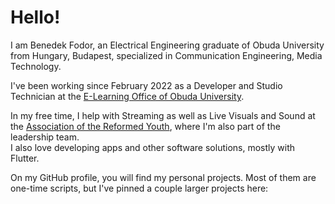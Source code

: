 # Hello!

I am Benedek Fodor, an Electrical Engineering graduate of Obuda University from Hungary, Budapest, specialized in Communication Engineering, Media Technology.

I've been working since February 2022 as a Developer and Studio Technician at the [E-Learning Office of Obuda University](https://github.com/mos-eisley/).

In my free time, I help with Streaming as well as Live Visuals and Sound at the [Association of the Reformed Youth](https://stream.refisz.hu), where I'm also part of the leadership team.\
I also love developing apps and other software solutions, mostly with Flutter.

On my GitHub profile, you will find my personal projects. Most of them are one-time scripts, but I've pinned a couple larger projects here:
